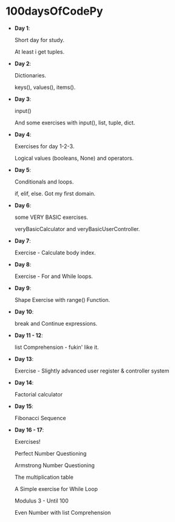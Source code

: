 # 100daysOfCodePy

- **Day 1**:

    Short day for study.

    At least i get tuples.

- **Day 2**:

    Dictionaries.
    
    keys(), values(), items().

- **Day 3**:

    input()
    
    And some exercises with input(), list, tuple, dict.

- **Day 4**:

    Exercises for day 1-2-3.
    
    Logical values (booleans, None) and operators.

- **Day 5**:

    Conditionals and loops.
    
    if, elif, else. Got my first domain.

- **Day 6**:

    some VERY BASIC exercises.
    
    veryBasicCalculator and veryBasicUserController.

- **Day 7**:

    Exercise - Calculate body index.

- **Day 8**:

    Exercise - For and While loops.

- **Day 9**:

    Shape Exercise with range() Function.

- **Day 10**:

    break and Continue expressions.

- **Day 11 - 12**:

    list Comprehension - fukin' like it.

- **Day 13**:

    Exercise - Slightly advanced user register & controller system 

- **Day 14**:

    Factorial calculator

- **Day 15**:

    Fibonacci Sequence

- **Day 16 - 17**:

    Exercises!
    
    Perfect Number Questioning
    
    Armstrong Number Questioning
    
    The multiplication table
    
    A Simple exercise for While Loop
    
    Modulus 3 - Until 100
    
    Even Number with list Comprehension
